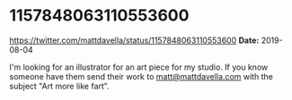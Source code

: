 # 1157848063110553600
https://twitter.com/mattdavella/status/1157848063110553600
**Date:** 2019-08-04

I'm looking for an illustrator for an art piece for my studio. If you know someone have them send their work to matt@mattdavella.com with the subject "Art more like fart".

